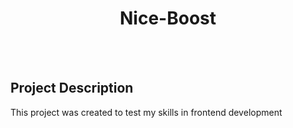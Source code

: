 <h1 align="center">Nice-Boost</h1>
<br><br>
<h2>Project Description</h2>
<p>This project was created to test my skills in frontend development</p>
